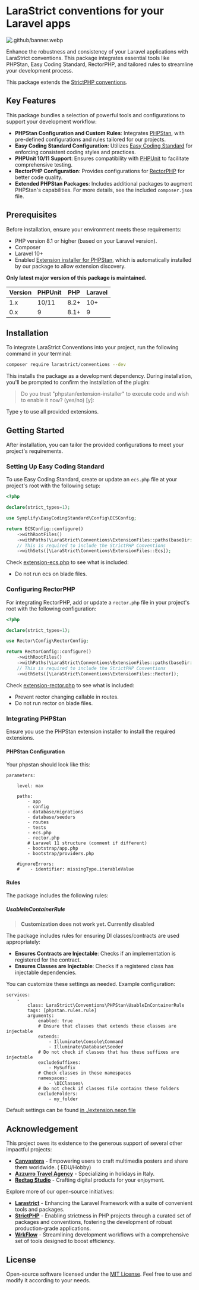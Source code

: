 # LaraStrict conventions for your Laravel apps

![.github/banner.webp](.github/banner.webp)

Enhance the robustness and consistency of your Laravel applications with LaraStrict conventions. This package integrates
essential tools like PHPStan, Easy Coding Standard, RectorPHP, and tailored rules to streamline your development
process.

This package extends the [StrictPHP conventions](https://github.com/strictphp/conventions).

## Key Features

This package bundles a selection of powerful tools and configurations to support your development workflow:

- **PHPStan Configuration and Custom Rules**: Integrates [PHPStan](https://phpstan.org), with pre-defined configurations
  and rules tailored for our projects.
- **Easy Coding Standard Configuration**: Utilizes [Easy Coding Standard](https://github.com/symplify/coding-standard)
  for enforcing consistent coding styles and practices.
- **PHPUnit 10/11 Support**: Ensures compatibility with [PHPUnit](https://phpunit.de) to facilitate comprehensive
  testing.
- **RectorPHP Configuration**: Provides configurations for [RectorPHP](https://getrector.org) for better code quality.
- **Extended PHPStan Packages**: Includes additional packages to augment PHPStan's capabilities. For more details, see
  the included `composer.json` file.

## Prerequisites

Before installation, ensure your environment meets these requirements:

- PHP version 8.1 or higher (based on your Laravel version).
- Composer
- Laravel 10+
- Enabled [Extension installer for PHPStan](https://github.com/phpstan/extension-installer), which is automatically
  installed by our package to allow extension discovery.

**Only latest major version of this package is maintained.**

| Version | PHPUnit | PHP  | Laravel |
|---------|---------|------|---------|
| 1.x     | 10/11   | 8.2+ | 10+     |
| 0.x     | 9       | 8.1+ | 9       |

## Installation

To integrate LaraStrict Conventions into your project, run the following command in your terminal:

```bash
composer require larastrict/conventions --dev
```

This installs the package as a development dependency. During installation, you'll be prompted to confirm the
installation of the plugin:

> Do you trust "phpstan/extension-installer" to execute code and wish to enable it now? (yes/no) [y]:

Type `y` to use all provided extensions.

## Getting Started

After installation, you can tailor the provided configurations to meet your project's requirements.

### Setting Up Easy Coding Standard

To use Easy Coding Standard, create or update an `ecs.php` file at your project's root with the following setup:

```php
<?php

declare(strict_types=1);

use Symplify\EasyCodingStandard\Config\ECSConfig;

return ECSConfig::configure()
    ->withRootFiles()
    ->withPaths(\LaraStrict\Conventions\ExtensionFiles::paths(baseDir: __DIR__, laravel11Structure: true))
    // This is required to include the StrictPHP Conventions
    ->withSets([\LaraStrict\Conventions\ExtensionFiles::Ecs]);
```

Check [extension-ecs.php](./extension-ecs.php) to see what is included:

- Do not run ecs on blade files.

### Configuring RectorPHP

For integrating RectorPHP, add or update a `rector.php` file in your project's root with the following configuration:

```php
<?php

declare(strict_types=1);

use Rector\Config\RectorConfig;

return RectorConfig::configure()
    ->withRootFiles()
    ->withPaths(\LaraStrict\Conventions\ExtensionFiles::paths(baseDir: __DIR__, laravel11Structure: true))
    // This is required to include the StrictPHP Conventions
    ->withSets([\LaraStrict\Conventions\ExtensionFiles::Rector]);
```

Check [extension-rector.php](./extension-rector.php) to see what is included:

- Prevent rector changing callable in routes.
- Do not run rector on blade files.

### Integrating PHPStan

Ensure you use the PHPStan extension installer to install the required extensions.

#### PHPStan Configuration

Your phpstan should look like this:

```neon
parameters:

    level: max

    paths:
        - app
        - config
        - database/migrations
        - database/seeders
        - routes
        - tests
        - ecs.php
        - rector.php
        # Laravel 11 structure (comment if different)
        - bootstrap/app.php
        - bootstrap/providers.php

    #ignoreErrors:
    #    - identifier: missingType.iterableValue
```

#### Rules

The package includes the following rules:

##### UsableInContainerRule

> **Customization does not work yet. Currently disabled**

The package includes rules for ensuring DI classes/contracts are used appropriately:

- **Ensures Contracts are Injectable**: Checks if an implementation is registered for the contract.
- **Ensures Classes are Injectable**: Checks if a registered class has injectable dependencies.

You can customize these settings as needed. Example configuration:

```neon
services:
    -
        class: LaraStrict\Conventions\PHPStan\UsableInContainerRule
        tags: [phpstan.rules.rule]
        arguments:
            enabled: true
            # Ensure that classes that extends these classes are injectable
            extends:
                - Illuminate\Console\Command
                - Illuminate\Database\Seeder
            # Do not check if classes that has these suffixes are injectable
            excludeSuffixes:
                - MySuffix
            # Check classes in these namespaces
            namespaces:
                - \DIClasses\
            # Do not check if classes file contains these folders
            excludeFolders:
                - my_folder
```

Default settings can be found [in ./extension.neon file](./extension.neon)

## Acknowledgement

This project owes its existence to the generous support of several other impactful projects:

- **[Canvastera](https://canvastera.com)** - Empowering users to craft multimedia posters and share them worldwide. (
  EDU/Hobby)
- **[Azzurro Travel Agency](https://azzurro.cz)** - Specializing in holidays in Italy.
- **[Redtag Studio](https://redtag.studio)** - Crafting digital products for your enjoyment.

Explore more of our open-source initiatives:

- **[Larastrict](https://larastrict.com)** - Enhancing the Laravel Framework with a suite of convenient tools and
  packages.
- **[StrictPHP](https://strictphp.com)** - Enabling strictness in PHP projects through a curated set of packages and
  conventions, fostering the development of robust production-grade applications.
- **[WrkFlow](https://wrk-flow.com)** - Streamlining development workflows with a comprehensive set of tools designed to
  boost efficiency.

## License

Open-source software licensed under the [MIT License](LICENSE.md). Feel free to use and modify it according to your
needs.
